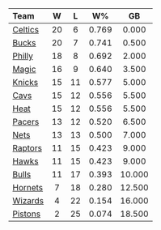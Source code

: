 | Team                            |  W  |  L  |  W%   |   GB   |
|:--------------------------------|:---:|:---:|:-----:|:------:|
| [Celtics](/r/bostonceltics)     | 20  |  6  | 0.769 | 0.000  |
| [Bucks](/r/MkeBucks)            | 20  |  7  | 0.741 | 0.500  |
| [Philly](/r/sixers)             | 18  |  8  | 0.692 | 2.000  |
| [Magic](/r/OrlandoMagic)        | 16  |  9  | 0.640 | 3.500  |
| [Knicks](/r/NYKnicks)           | 15  | 11  | 0.577 | 5.000  |
| [Cavs](/r/clevelandcavs)        | 15  | 12  | 0.556 | 5.500  |
| [Heat](/r/heat)                 | 15  | 12  | 0.556 | 5.500  |
| [Pacers](/r/pacers)             | 13  | 12  | 0.520 | 6.500  |
| [Nets](/r/GoNets)               | 13  | 13  | 0.500 | 7.000  |
| [Raptors](/r/torontoraptors)    | 11  | 15  | 0.423 | 9.000  |
| [Hawks](/r/AtlantaHawks)        | 11  | 15  | 0.423 | 9.000  |
| [Bulls](/r/chicagobulls)        | 11  | 17  | 0.393 | 10.000 |
| [Hornets](/r/CharlotteHornets)  |  7  | 18  | 0.280 | 12.500 |
| [Wizards](/r/washingtonwizards) |  4  | 22  | 0.154 | 16.000 |
| [Pistons](/r/DetroitPistons)    |  2  | 25  | 0.074 | 18.500 |